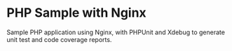 PHP Sample with Nginx
=================================

Sample PHP application using Nginx, with PHPUnit and Xdebug to generate unit test and code coverage reports.